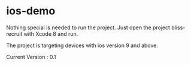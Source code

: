 # ios-demo

Nothing special is needed to run the project. Just open the project bliss-recruit with Xcode 8 and run. 

The project is targeting devices with ios version 9 and above.

Current Version : 0.1